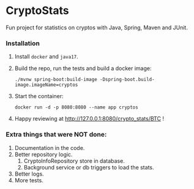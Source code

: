 # CryptoStats
Fun project for statistics on cryptos with Java, Spring, Maven and JUnit.

### Installation

1. Install `docker` and `java17`.

1. Build the repo, run the tests and build a docker image:
    ```
    ./mvnw spring-boot:build-image -Dspring-boot.build-image.imageName=cryptos
    ```

1. Start the container:
   ```
   docker run -d -p 8080:8080 --name app cryptos
   ```

1. Happy reviewing at http://127.0.0.1:8080/crypto_stats/BTC !


### Extra things that were NOT done:
1. Documentation in the code.
1. Better repository logic.
   1. CryptoInfoRepository store in database.
   1. Background service or db triggers to load the stats.
1. Better logs.
1. More tests.
